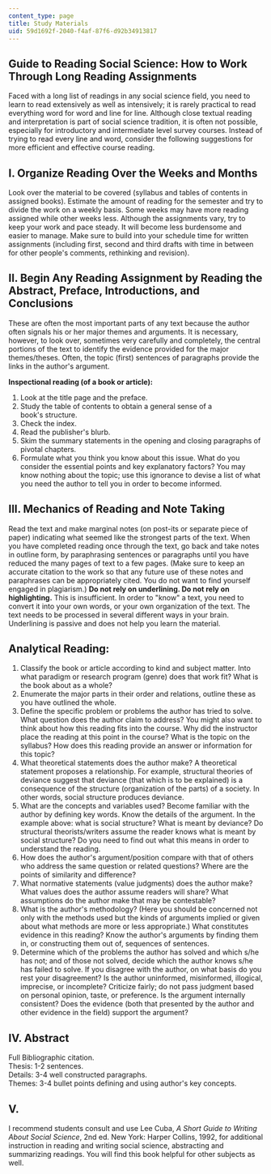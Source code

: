 ```yaml
---
content_type: page
title: Study Materials
uid: 59d1692f-2040-f4af-87f6-d92b34913817
---
```


Guide to Reading Social Science: How to Work Through Long Reading Assignments
-----------------------------------------------------------------------------

Faced with a long list of readings in any social science field, you need to learn to read extensively as well as intensively; it is rarely practical to read everything word for word and line for line. Although close textual reading and interpretation is part of social science tradition, it is often not possible, especially for introductory and intermediate level survey courses. Instead of trying to read every line and word, consider the following suggestions for more efficient and effective course reading.

I. Organize Reading Over the Weeks and Months
---------------------------------------------

Look over the material to be covered (syllabus and tables of contents in assigned books). Estimate the amount of reading for the semester and try to divide the work on a weekly basis. Some weeks may have more reading assigned while other weeks less. Although the assignments vary, try to keep your work and pace steady. It will become less burdensome and easier to manage. Make sure to build into your schedule time for written assignments (including first, second and third drafts with time in between for other people's comments, rethinking and revision).

II. Begin Any Reading Assignment by Reading the Abstract, Preface, Introductions, and Conclusions
-------------------------------------------------------------------------------------------------

These are often the most important parts of any text because the author often signals his or her major themes and arguments. It is necessary, however, to look over, sometimes very carefully and completely, the central portions of the text to identify the evidence provided for the major themes/theses. Often, the topic (first) sentences of paragraphs provide the links in the author's argument.

**Inspectional reading (of a book or article):**

1.  Look at the title page and the preface.
2.  Study the table of contents to obtain a general sense of a book's structure.
3.  Check the index.
4.  Read the publisher's blurb.
5.  Skim the summary statements in the opening and closing paragraphs of pivotal chapters.
6.  Formulate what you think you know about this issue. What do you consider the essential points and key explanatory factors? You may know nothing about the topic; use this ignorance to devise a list of what you need the author to tell you in order to become informed.

III. Mechanics of Reading and Note Taking
-----------------------------------------

Read the text and make marginal notes (on post-its or separate piece of paper) indicating what seemed like the strongest parts of the text. When you have completed reading once through the text, go back and take notes in outline form, by paraphrasing sentences or paragraphs until you have reduced the many pages of text to a few pages. (Make sure to keep an accurate citation to the work so that any future use of these notes and paraphrases can be appropriately cited. You do not want to find yourself engaged in plagiarism.) **Do not rely on underlining. Do not rely on highlighting.** This is insufficient. In order to "know" a text, you need to convert it into your own words, or your own organization of the text. The text needs to be processed in several different ways in your brain. Underlining is passive and does not help you learn the material.

Analytical Reading:
-------------------

1.  Classify the book or article according to kind and subject matter. Into what paradigm or research program (genre) does that work fit? What is the book about as a whole?
2.  Enumerate the major parts in their order and relations, outline these as you have outlined the whole.
3.  Define the specific problem or problems the author has tried to solve. What question does the author claim to address? You might also want to think about how this reading fits into the course. Why did the instructor place the reading at this point in the course? What is the topic on the syllabus? How does this reading provide an answer or information for this topic?
4.  What theoretical statements does the author make? A theoretical statement proposes a relationship. For example, structural theories of deviance suggest that deviance (that which is to be explained) is a consequence of the structure (organization of the parts) of a society. In other words, social structure produces deviance.
5.  What are the concepts and variables used? Become familiar with the author by defining key words. Know the details of the argument. In the example above: what is social structure? What is meant by deviance? Do structural theorists/writers assume the reader knows what is meant by social structure? Do you need to find out what this means in order to understand the reading.
6.  How does the author's argument/position compare with that of others who address the same question or related questions? Where are the points of similarity and difference?
7.  What normative statements (value judgments) does the author make? What values does the author assume readers will share? What assumptions do the author make that may be contestable?
8.  What is the author's methodology? (Here you should be concerned not only with the methods used but the kinds of arguments implied or given about what methods are more or less appropriate.) What constitutes evidence in this reading? Know the author's arguments by finding them in, or constructing them out of, sequences of sentences.
9.  Determine which of the problems the author has solved and which s/he has not; and of those not solved, decide which the author knows s/he has failed to solve. If you disagree with the author, on what basis do you rest your disagreement? Is the author uninformed, misinformed, illogical, imprecise, or incomplete? Criticize fairly; do not pass judgment based on personal opinion, taste, or preference. Is the argument internally consistent? Does the evidence (both that presented by the author and other evidence in the field) support the argument?

IV. Abstract
------------

Full Bibliographic citation.  
Thesis: 1-2 sentences.  
Details: 3-4 well constructed paragraphs.  
Themes: 3-4 bullet points defining and using author's key concepts.

V.
--

I recommend students consult and use Lee Cuba, _A Short Guide to Writing About Social Science_, 2nd ed. New York: Harper Collins, 1992, for additional instruction in reading and writing social science, abstracting and summarizing readings. You will find this book helpful for other subjects as well.
